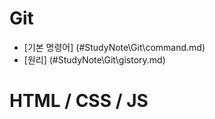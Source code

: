 # Git

   - [기본 명령어] (#StudyNote\Git\command.md)
   - [원리] (#StudyNote\Git\gistory.md)

# HTML / CSS / JS